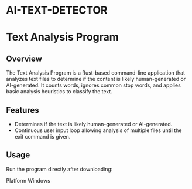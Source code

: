 # AI-TEXT-DETECTOR


# Text Analysis Program

## Overview
The Text Analysis Program is a Rust-based command-line application that analyzes text files to determine if the content is likely human-generated or AI-generated. It counts words, ignores common stop words, and applies basic analysis heuristics to classify the text.

## Features
- Determines if the text is likely human-generated or AI-generated.
- Continuous user input loop allowing analysis of multiple files until the exit command is given.

## Usage
Run the program directly after downloading:

Platform Windows
